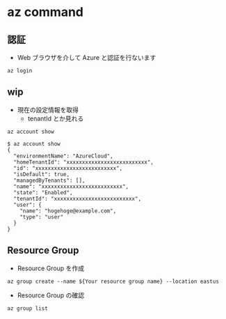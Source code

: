 # az command

## 認証

+ Web ブラウザを介して Azure と認証を行ないます

```
az login
```


## wip

+ 現在の設定情報を取得
  + tenantId とか見れる

```
az account show
```
```
$ az account show
{
  "environmentName": "AzureCloud",
  "homeTenantId": "xxxxxxxxxxxxxxxxxxxxxxxxxx",
  "id": "xxxxxxxxxxxxxxxxxxxxxxxxxx",
  "isDefault": true,
  "managedByTenants": [],
  "name": "xxxxxxxxxxxxxxxxxxxxxxxxxx",
  "state": "Enabled",
  "tenantId": "xxxxxxxxxxxxxxxxxxxxxxxxxx",
  "user": {
    "name": "hogehoge@example.com",
    "type": "user"
  }
}
```

## Resource Group

+ Resource Group を作成

```
az group create --name ${Your resource group name} --location eastus
```

+ Resource Group の確認

```
az group list
```
